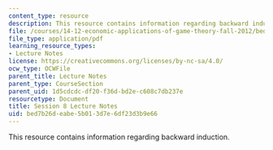 ```yaml
---
content_type: resource
description: This resource contains information regarding backward induction.
file: /courses/14-12-economic-applications-of-game-theory-fall-2012/bed7b26deabe5b013d7e6df23d3b9e66_MIT14_12F12_chapter8.pdf
file_type: application/pdf
learning_resource_types:
- Lecture Notes
license: https://creativecommons.org/licenses/by-nc-sa/4.0/
ocw_type: OCWFile
parent_title: Lecture Notes
parent_type: CourseSection
parent_uid: 1d5cdcdc-df20-f36d-bd2e-c608c7db237e
resourcetype: Document
title: Session 8 Lecture Notes
uid: bed7b26d-eabe-5b01-3d7e-6df23d3b9e66
---
```

This resource contains information regarding backward induction.